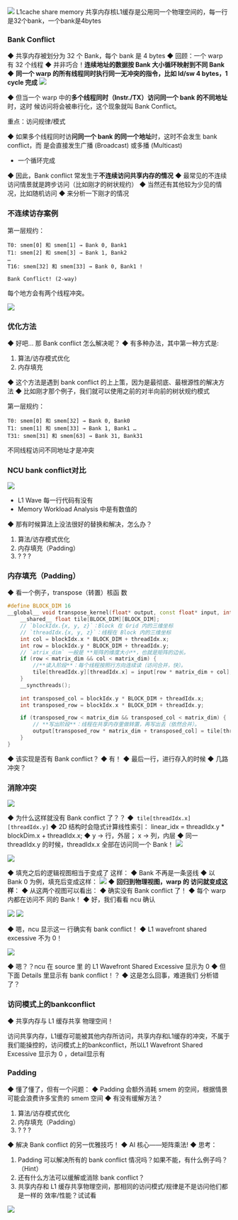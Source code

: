
![](asserts/Pasted%20image%2020250813155747.png)
L1cache share memory
共享内存核L1缓存是公用同一个物理空间的，每一行是32个bank，一个bank是4bytes
### Bank Conflict
◆ 共享内存被划分为 32 个 Bank，每个 bank 是 4 bytes 
◆ 回顾：一个 warp 有 32 个线程 
◆ 并非巧合！**连续地址的数据按 Bank 大小循环映射到不同 Bank** 
◆ **同一个 warp 的所有线程同时执行同一无冲突的指令，比如 ld/sw 4 bytes，1 cycle 完成**
![](asserts/Pasted%20image%2020250813155853.png)


◆ 但当一个 warp 中的**多个线程同时（Instr./TX）访问同一个 bank 的不同地址**时，这时 候访问将会被串行化，这个现象就叫 Bank Conflict。

重点：访问规律/模式 

◆ 如果多个线程同时访**问同一个 bank 的同一个地址**时，这时不会发生 bank conflict，而 是会直接发生广播 (Broadcast) 或多播 (Multicast)
- 一个循环完成

◆ 因此，Bank conflict 常发生于**不连续访问共享内存的情况** 
◆ 最常见的不连续访问情景就是跨步访问（比如刚才的树状规约） 
◆ 当然还有其他较为少见的情况，比如随机访问 
◆ 来分析一下刚才的情况

### 不连续访存案例

第一层规约：
```
T0: smem[0] 和 smem[1] → Bank 0, Bank1 
T1: smem[2] 和 smem[3] → Bank 1, Bank2
… 
T16: smem[32] 和 smem[33] → Bank 0, Bank1 ! 

Bank Conflict! (2-way)
```
每个地方会有两个线程冲突。

![](asserts/Pasted%20image%2020250820161130.png)


### 优化方法
◆ 好吧… 那 Bank conflict 怎么解决呢？ 
◆ 有多种办法，其中第一种方式是: 
1. 算法/访存模式优化
2. 内存填充

◆ 这个方法是遇到 bank conflict 的上上策，因为是最彻底、最根源性的解决方法 
◆ 比如刚才那个例子，我们就可以使用之前的对半向前的树状规约模式


第一层规约：
```
T0: smem[0] 和 smem[32] → Bank 0, Bank0 
T1: smem[1] 和 smem[33] → Bank 1, Bank1 … 
T31: smem[31] 和 smem[63] → Bank 31, Bank31
```

不同线程访问不同地址才是冲突
### NCU bank conflict对比
![](asserts/Pasted%20image%2020250813160358.png)
- L1 Wave 每一行代码有没有
- Memory Workload Analysis 中是有数值的

◆ 那有时候算法上没法很好的替换和解决，怎么办？
1. 算法/访存模式优化 
2. 内存填充（Padding） 
3. ? ? ?
### 内存填充（Padding） 
◆ 看一个例子，transpose（转置）核函 数

```cpp
#define BLOCK_DIM 16
__global__ void transpose_kernel(float* output, const float* input, int matrix_dim) {
    __shared__ float tile[BLOCK_DIM][BLOCK_DIM];
    // `blockIdx.{x, y, z}`：Block 在 Grid 内的三维坐标
    // `threadIdx.{x, y, z}`：线程在 Block 内的三维坐标
    int col = blockIdx.x * BLOCK_DIM + threadIdx.x;
	int row = blockIdx.y * BLOCK_DIM + threadIdx.y;
	// `atrix_dim` 一般是 **矩阵的维度大小**，也就是矩阵的边长。
    if (row < matrix_dim && col < matrix_dim) {
	    //**读入阶段**：每个线程按照行方向连续读（访问合并，快）。
        tile[threadIdx.y][threadIdx.x] = input[row * matrix_dim + col];
    }
    __syncthreads();
	
    int transposed_col = blockIdx.y * BLOCK_DIM + threadIdx.x;
    int transposed_row = blockIdx.x * BLOCK_DIM + threadIdx.y;

    if (transposed_row < matrix_dim && transposed_col < matrix_dim) {
	    // **写出阶段**：线程在共享内存里做转置，再写出去（依然合并）。
        output[transposed_row * matrix_dim + transposed_col] = tile[threadIdx.x][threadIdx.y];
    }
}
```






◆ 该实现是否有 Bank conflict？ 
◆ 有！
◆ 最后一行，进行存入的时候 
◆ 几路冲突？
### 消除冲突


![](asserts/Pasted%20image%2020250813160635.png)


◆ 为什么这样就没有 Bank conflict 了？？ 
◆` tile[threadIdx.x][threadIdx.y]`
◆ 2D 结构时会隐式计算线性索引： linear_idx = threadIdx.y * blockDim.x + threadIdx.x; 
◆ y → 行，外层；
x → 列，内层 
◆ 同一 threadIdx.y 的时候，threadIdx.x 全部在访问同一个 Bank！
![](asserts/Pasted%20image%2020250821094635.png)

![](asserts/Pasted%20image%2020250813160727.png)

◆ 填充之后的逻辑视图相当于变成了 这样： 
◆ Bank 不再是一条竖线 
◆ 以 Bank 0 为例，填充后变成这样：
![](asserts/Pasted%20image%2020250813160804.png)
◆ **回归到物理视图，warp 的 访问就变成这样**：
◆ 从这两个视图可以看出： 
◆ 确实没有 Bank conflict 了！ 
◆ 每个 warp 内都在访问不 同的 Bank！ 
◆ 好，我们看看 ncu 确认

![](asserts/Pasted%20image%2020250813161054.png)
![](asserts/Pasted%20image%2020250813164224.png)


◆ 嗯，ncu 显示这一 行确实有 bank conflict！ 
◆ L1 wavefront shared excessive 不为 0！


![](asserts/Pasted%20image%2020250813164325.png)

◆ 嗯？？ncu 在 source 里 的 L1 Wavefront Shared Excessive 显示为 0 
◆ 但下面 Details 里显示有 bank conflict！？
◆ 这是怎么回事，难道我们 分析错了？

### 访问模式上的bankconflict

◆ 共享内存与 L1 缓存共享 物理空间！

访问共享内存，L1缓存可能被其他内存所访问，共享内存和L1缓存的冲突，不属于我们能操控的，访问模式上的bankconflict，所以L1 Wavefront Shared Excessive 显示为 0 ，detail显示有
### Padding
◆ 懂了懂了，但有一个问题： 
◆ Padding 会额外消耗 smem 的空间，根据情景可能会浪费许多宝贵的 smem 空间 
◆ 有没有缓解方法？ 
1. 算法/访存模式优化 
2. 内存填充（Padding）
3. ? ? ?

◆ 解决 Bank conflict 的另一优雅技巧！ 
◆ AI 核心——矩阵乘法! 
◆ 思考：
1. Padding 可以解决所有的 bank conflict 情况吗？如果不能，有什么例子吗？（Hint）
2. 还有什么方法可以缓解或消除 bank conflict？
3. 共享内存和 L1 缓存共享物理空间，那相同的访问模式/规律是不是访问他们都是一样的 效率/性能？试试看

![](asserts/Pasted%20image%2020250820163047.png)